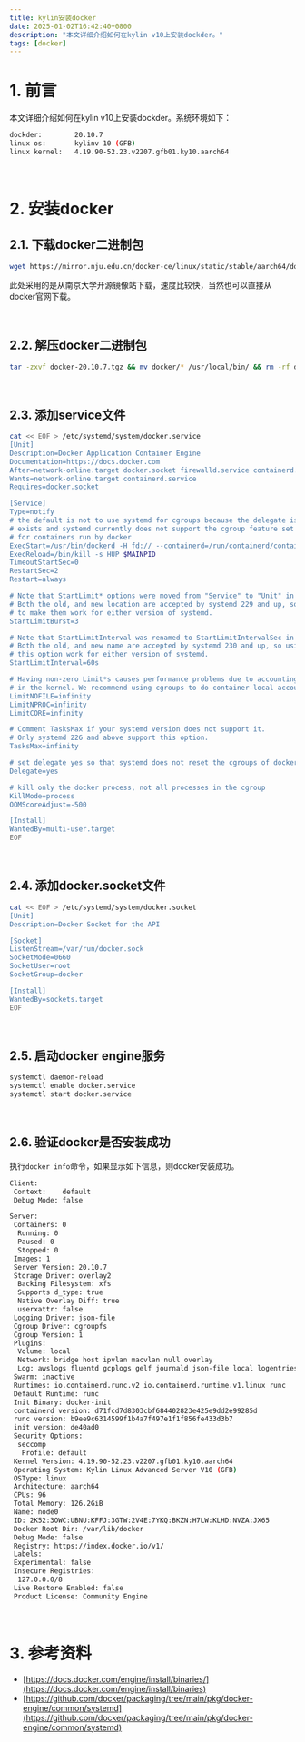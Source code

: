 ```yaml
---
title: kylin安装docker
date: 2025-01-02T16:42:40+0800
description: "本文详细介绍如何在kylin v10上安装dockder。"
tags: [docker]
---
```



# 1. 前言
本文详细介绍如何在kylin v10上安装dockder。系统环境如下：
```bash
dockder:        20.10.7
linux os:       kylinv 10 (GFB)
linux kernel:   4.19.90-52.23.v2207.gfb01.ky10.aarch64
```

&nbsp;
&nbsp;
# 2. 安装docker
## 2.1. 下载docker二进制包
```bash
wget https://mirror.nju.edu.cn/docker-ce/linux/static/stable/aarch64/docker-20.10.7.tgz
```
此处采用的是从南京大学开源镜像站下载，速度比较快，当然也可以直接从docker官网下载。

&nbsp;
## 2.2. 解压docker二进制包
```bash
tar -zxvf docker-20.10.7.tgz && mv docker/* /usr/local/bin/ && rm -rf docker
```

&nbsp;
## 2.3. 添加service文件
```bash
cat << EOF > /etc/systemd/system/docker.service
[Unit]
Description=Docker Application Container Engine
Documentation=https://docs.docker.com
After=network-online.target docker.socket firewalld.service containerd.service
Wants=network-online.target containerd.service
Requires=docker.socket

[Service]
Type=notify
# the default is not to use systemd for cgroups because the delegate issues still
# exists and systemd currently does not support the cgroup feature set required
# for containers run by docker
ExecStart=/usr/bin/dockerd -H fd:// --containerd=/run/containerd/containerd.sock
ExecReload=/bin/kill -s HUP $MAINPID
TimeoutStartSec=0
RestartSec=2
Restart=always

# Note that StartLimit* options were moved from "Service" to "Unit" in systemd 229.
# Both the old, and new location are accepted by systemd 229 and up, so using the old location
# to make them work for either version of systemd.
StartLimitBurst=3

# Note that StartLimitInterval was renamed to StartLimitIntervalSec in systemd 230.
# Both the old, and new name are accepted by systemd 230 and up, so using the old name to make
# this option work for either version of systemd.
StartLimitInterval=60s

# Having non-zero Limit*s causes performance problems due to accounting overhead
# in the kernel. We recommend using cgroups to do container-local accounting.
LimitNOFILE=infinity
LimitNPROC=infinity
LimitCORE=infinity

# Comment TasksMax if your systemd version does not support it.
# Only systemd 226 and above support this option.
TasksMax=infinity

# set delegate yes so that systemd does not reset the cgroups of docker containers
Delegate=yes

# kill only the docker process, not all processes in the cgroup
KillMode=process
OOMScoreAdjust=-500

[Install]
WantedBy=multi-user.target
EOF
```

&nbsp;
## 2.4. 添加docker.socket文件
```bash
cat << EOF > /etc/systemd/system/docker.socket
[Unit]
Description=Docker Socket for the API

[Socket]
ListenStream=/var/run/docker.sock
SocketMode=0660
SocketUser=root
SocketGroup=docker

[Install]
WantedBy=sockets.target
EOF
```

&nbsp;
## 2.5. 启动docker engine服务
```bash
systemctl daemon-reload
systemctl enable docker.service
systemctl start docker.service
```

&nbsp;
## 2.6. 验证docker是否安装成功
执行`docker info`命令，如果显示如下信息，则docker安装成功。
```bash
Client:
 Context:    default
 Debug Mode: false

Server:
 Containers: 0
  Running: 0
  Paused: 0
  Stopped: 0
 Images: 1
 Server Version: 20.10.7
 Storage Driver: overlay2
  Backing Filesystem: xfs
  Supports d_type: true
  Native Overlay Diff: true
  userxattr: false
 Logging Driver: json-file
 Cgroup Driver: cgroupfs
 Cgroup Version: 1
 Plugins:
  Volume: local
  Network: bridge host ipvlan macvlan null overlay
  Log: awslogs fluentd gcplogs gelf journald json-file local logentries splunk syslog
 Swarm: inactive
 Runtimes: io.containerd.runc.v2 io.containerd.runtime.v1.linux runc
 Default Runtime: runc
 Init Binary: docker-init
 containerd version: d71fcd7d8303cbf684402823e425e9dd2e99285d
 runc version: b9ee9c6314599f1b4a7f497e1f1f856fe433d3b7
 init version: de40ad0
 Security Options:
  seccomp
   Profile: default
 Kernel Version: 4.19.90-52.23.v2207.gfb01.ky10.aarch64
 Operating System: Kylin Linux Advanced Server V10 (GFB)
 OSType: linux
 Architecture: aarch64
 CPUs: 96
 Total Memory: 126.2GiB
 Name: node0
 ID: 2K52:3OWC:UBNU:KFFJ:3GTW:2V4E:7YKQ:BKZN:H7LW:KLHD:NVZA:JX65
 Docker Root Dir: /var/lib/docker
 Debug Mode: false
 Registry: https://index.docker.io/v1/
 Labels:
 Experimental: false
 Insecure Registries:
  127.0.0.0/8
 Live Restore Enabled: false
 Product License: Community Engine
```

&nbsp;
&nbsp;
# 3. 参考资料
- [https://docs.docker.com/engine/install/binaries/](https://docs.docker.com/engine/install/binaries)
- [https://github.com/docker/packaging/tree/main/pkg/docker-engine/common/systemd](https://github.com/docker/packaging/tree/main/pkg/docker-engine/common/systemd)